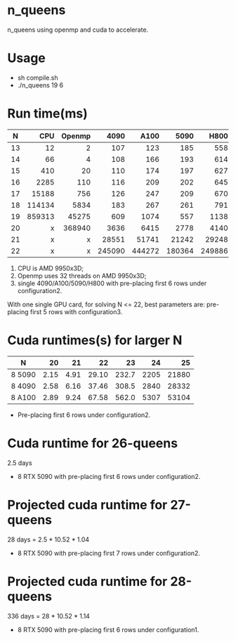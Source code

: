 # n_queens
n_queens using openmp and cuda to accelerate.
# Usage
* sh compile.sh
* ./n_queens 19 6
# Run time(ms)
| N  |  CPU |Openmp| 4090 | A100 | 5090 | H800 |   Count     |
|:--:|-----:|-----:|-----:|-----:|-----:|-----:|------------:|
| 13 |    12|     2|   107|   123|   185|   558|        73712|
| 14 |    66|     4|   108|   166|   193|   614|       365596|
| 15 |   410|    20|   110|   174|   197|   627|      2279184|
| 16 |  2285|   110|   116|   209|   202|   645|     14772512|
| 17 | 15188|   756|   126|   247|   209|   670|     95815104|
| 18 |114134|  5834|   183|   267|   261|   791|    666090624|
| 19 |859313| 45275|   609|  1074|   557|  1138|   4968057848|
| 20 |  x   |368940|  3636|  6415|  2778|  4140|  39029188884|
| 21 |  x   |  x   | 28551| 51741| 21242| 29248| 314666222712|
| 22 |  x   |  x   |245090|444272|180364|249886|2691008701644|
1. CPU is AMD 9950x3D;
2. Openmp uses 32 threads on AMD 9950x3D; 
3. single 4090/A100/5090/H800 with pre-placing first 6 rows under configuration2.

With one single GPU card, for solving N <= 22, best parameters are: pre-placing first 5 rows with configuration3.

# Cuda runtimes(s) for larger N
|  N   | 20 | 21  | 22  | 23  | 24 | 25  |
|:----:|---:|----:|----:|----:|---:|----:|
|8 5090|2.15|4.91 |29.10|232.7|2205|21880|
|8 4090|2.58|6.16 |37.46|308.5|2840|28332|
|8 A100|2.89|9.24 |67.58|562.0|5307|53104|

* Pre-placing first 6 rows under configuration2.

# Cuda runtime for 26-queens
2.5 days

* 8 RTX 5090 with pre-placing first 6 rows under configuration2.

# Projected cuda runtime for 27-queens
28 days = 2.5 * 10.52 * 1.04

* 8 RTX 5090 with pre-placing first 7 rows under configuration2.

# Projected cuda runtime for 28-queens
336 days = 28 * 10.52 * 1.14

* 8 RTX 5090 with pre-placing first 6 rows under configuration1.
